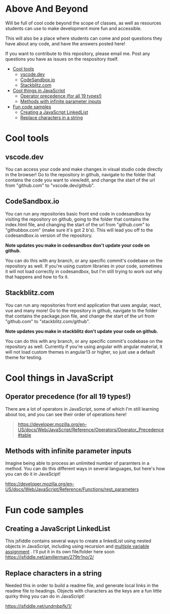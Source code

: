# Above And Beyond <!-- omit in toc -->

Will be full of cool code beyond the scope of classes, as well as resources students can use to make development more fun and accessible.

This will also be a place where students can come and post questions they have about any code, and have the answers posted here!

If you want to contribute to this repository, please email me. Post any questions you have as issues on the respository itself.

- [Cool tools](#cool-tools)
  - [vscode.dev](#vscodedev)
  - [CodeSandbox.io](#codesandboxio)
  - [Stackblitz.com](#stackblitzcom)
- [Cool things in JavaScript](#cool-things-in-javascript)
  - [Operator precedence (for all 19 types!)](#operator-precedence-for-all-19-types)
  - [Methods with infinite parameter inputs](#methods-with-infinite-parameter-inputs)
- [Fun code samples](#fun-code-samples)
  - [Creating a JavaScript LinkedList](#creating-a-javascript-linkedlist)
  - [Replace characters in a string](#replace-characters-in-a-string)

# Cool tools

## vscode.dev

You can access your code and make changes in visual studio code directly in the browser! Go to the repository in github, navigate to the folder that contains the code you want to view/edit, and change the start of the url from "github.com" to "vscode.dev/github". 

## CodeSandbox.io

You can run any repositories basic front end code in codesandbox by visiting the repository on github, going to the folder that contains the index.html file, and changing the start of the url from "github.com" to "githubbox.com" (make sure it's got 2 b's). This will lead you off to the codesandbox.io version of the repository. 

**Note updates you make in codesandbox don't update your code on github.**

You can do this with any branch, or any specific commit's codebase on the repository as well. If you're using custom libraries in your code, sometimes it will not load correctly in codesandbox, but I'm still trying to work out why that happens and how to fix it.

## Stackblitz.com

You can run any repositories front end application that uses angular, react, vue and many more! Go to the repository in github, navigate to the folder that contains the package.json file, and change the start of the url from "github.com" to "stackblitz.com/github". 

**Note updates you make in stackblitz don't update your code on github.**

You can do this with any branch, or any specific commit's codebase on the repository as well. Currently if you're using angular with angular material, it will not load custom themes in angular13 or higher, so just use a default theme for testing.

# Cool things in JavaScript

## Operator precedence (for all 19 types!)

There are a lot of operators in JavaScript, some of which I'm still learning about too, and you can see their order of operations here!
> https://developer.mozilla.org/en-US/docs/Web/JavaScript/Reference/Operators/Operator_Precedence#table

## Methods with infinite parameter inputs

Imagine being able to process an unlimited number of paramters in a method. You can do this different ways in several languages, but here's how you can do it in JavaScipt!

https://developer.mozilla.org/en-US/docs/Web/JavaScript/Reference/Functions/rest_parameters

# Fun code samples

## Creating a JavaScript LinkedList
This jsfiddle contains several ways to create a linkedList using nested objects in JavaScript, including using recursion and [multiple variable assignment](https://electrictoolbox.com/javascript-multiple-variable-assignment/) . I'll put it in its own file/folder here soon
https://jsfiddle.net/amillerman/279tr1no/2/

## Replace characters in a string

Needed this in order to build a readme file, and generate local links in the readme file to headings. Objects with characters as the keys are a fun little quirky thing you can do in JavaScript!

https://jsfiddle.net/undmbpfk/1/

